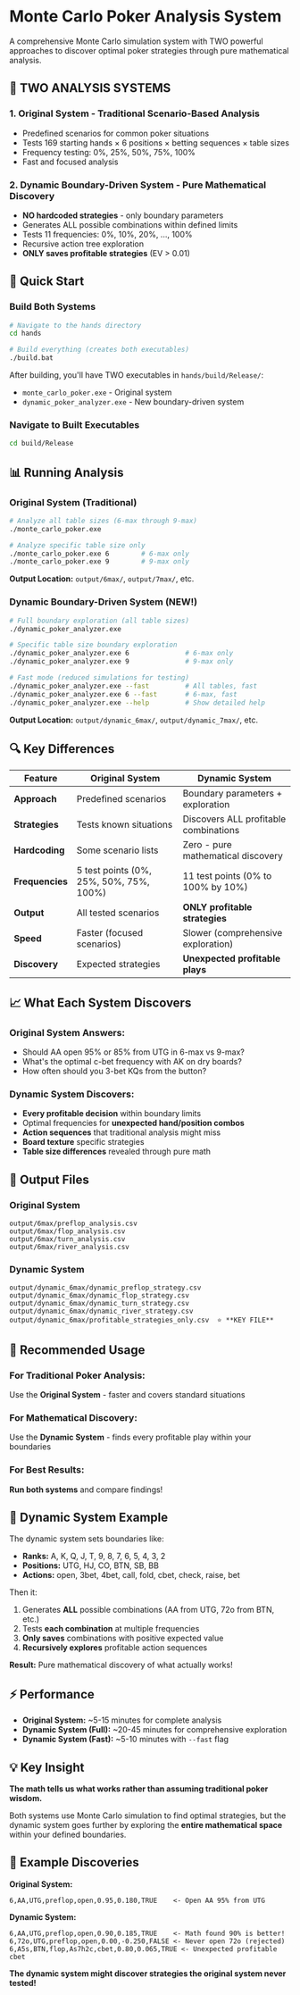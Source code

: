 # Monte Carlo Poker Analysis System

A comprehensive Monte Carlo simulation system with TWO powerful approaches to discover optimal poker strategies through pure mathematical analysis.

## 🎯 TWO ANALYSIS SYSTEMS

### 1. **Original System** - Traditional Scenario-Based Analysis
- Predefined scenarios for common poker situations
- Tests 169 starting hands × 6 positions × betting sequences × table sizes
- Frequency testing: 0%, 25%, 50%, 75%, 100%
- Fast and focused analysis

### 2. **Dynamic Boundary-Driven System** - Pure Mathematical Discovery
- **NO hardcoded strategies** - only boundary parameters
- Generates ALL possible combinations within defined limits
- Tests 11 frequencies: 0%, 10%, 20%, ..., 100%
- Recursive action tree exploration
- **ONLY saves profitable strategies** (EV > 0.01)

## 🚀 Quick Start

### Build Both Systems
```bash
# Navigate to the hands directory
cd hands

# Build everything (creates both executables)
./build.bat
```

After building, you'll have TWO executables in `hands/build/Release/`:
- `monte_carlo_poker.exe` - Original system
- `dynamic_poker_analyzer.exe` - New boundary-driven system

### Navigate to Built Executables
```bash
cd build/Release
```

## 📊 Running Analysis

### Original System (Traditional)
```bash
# Analyze all table sizes (6-max through 9-max)
./monte_carlo_poker.exe

# Analyze specific table size only
./monte_carlo_poker.exe 6        # 6-max only
./monte_carlo_poker.exe 9        # 9-max only
```

**Output Location:** `output/6max/`, `output/7max/`, etc.

### Dynamic Boundary-Driven System (NEW!)
```bash
# Full boundary exploration (all table sizes)
./dynamic_poker_analyzer.exe

# Specific table size boundary exploration
./dynamic_poker_analyzer.exe 6              # 6-max only
./dynamic_poker_analyzer.exe 9              # 9-max only

# Fast mode (reduced simulations for testing)
./dynamic_poker_analyzer.exe --fast         # All tables, fast
./dynamic_poker_analyzer.exe 6 --fast       # 6-max, fast
./dynamic_poker_analyzer.exe --help         # Show detailed help
```

**Output Location:** `output/dynamic_6max/`, `output/dynamic_7max/`, etc.

## 🔍 Key Differences

| Feature | Original System | Dynamic System |
|---------|----------------|----------------|
| **Approach** | Predefined scenarios | Boundary parameters + exploration |
| **Strategies** | Tests known situations | Discovers ALL profitable combinations |
| **Hardcoding** | Some scenario lists | Zero - pure mathematical discovery |
| **Frequencies** | 5 test points (0%, 25%, 50%, 75%, 100%) | 11 test points (0% to 100% by 10%) |
| **Output** | All tested scenarios | **ONLY profitable strategies** |
| **Speed** | Faster (focused scenarios) | Slower (comprehensive exploration) |
| **Discovery** | Expected strategies | **Unexpected profitable plays** |

## 📈 What Each System Discovers

### Original System Answers:
- Should AA open 95% or 85% from UTG in 6-max vs 9-max?
- What's the optimal c-bet frequency with AK on dry boards?
- How often should you 3-bet KQs from the button?

### Dynamic System Discovers:
- **Every profitable decision** within boundary limits
- Optimal frequencies for **unexpected hand/position combos**
- **Action sequences** that traditional analysis might miss
- **Board texture** specific strategies
- **Table size differences** revealed through pure math

## 📁 Output Files

### Original System
```
output/6max/preflop_analysis.csv
output/6max/flop_analysis.csv  
output/6max/turn_analysis.csv
output/6max/river_analysis.csv
```

### Dynamic System  
```
output/dynamic_6max/dynamic_preflop_strategy.csv
output/dynamic_6max/dynamic_flop_strategy.csv
output/dynamic_6max/dynamic_turn_strategy.csv  
output/dynamic_6max/dynamic_river_strategy.csv
output/dynamic_6max/profitable_strategies_only.csv  ⭐ **KEY FILE**
```

## 🎯 Recommended Usage

### For Traditional Poker Analysis:
Use the **Original System** - faster and covers standard situations

### For Mathematical Discovery:
Use the **Dynamic System** - finds every profitable play within your boundaries

### For Best Results:
**Run both systems** and compare findings!

## 🔬 Dynamic System Example

The dynamic system sets boundaries like:
- **Ranks:** A, K, Q, J, T, 9, 8, 7, 6, 5, 4, 3, 2
- **Positions:** UTG, HJ, CO, BTN, SB, BB  
- **Actions:** open, 3bet, 4bet, call, fold, cbet, check, raise, bet

Then it:
1. Generates **ALL** possible combinations (AA from UTG, 72o from BTN, etc.)
2. Tests **each combination** at multiple frequencies
3. **Only saves** combinations with positive expected value
4. **Recursively explores** profitable action sequences

**Result:** Pure mathematical discovery of what actually works!

## ⚡ Performance

- **Original System:** ~5-15 minutes for complete analysis
- **Dynamic System (Full):** ~20-45 minutes for comprehensive exploration  
- **Dynamic System (Fast):** ~5-10 minutes with `--fast` flag

## 💡 Key Insight

**The math tells us what works rather than assuming traditional poker wisdom.**

Both systems use Monte Carlo simulation to find optimal strategies, but the dynamic system goes further by exploring the **entire mathematical space** within your defined boundaries.

## 🎉 Example Discoveries

**Original System:**
```
6,AA,UTG,preflop,open,0.95,0.180,TRUE    <- Open AA 95% from UTG
```

**Dynamic System:**  
```
6,AA,UTG,preflop,open,0.90,0.185,TRUE    <- Math found 90% is better!
6,72o,UTG,preflop,open,0.00,-0.250,FALSE <- Never open 72o (rejected)
6,A5s,BTN,flop,As7h2c,cbet,0.80,0.065,TRUE <- Unexpected profitable cbet
```

**The dynamic system might discover strategies the original system never tested!**
